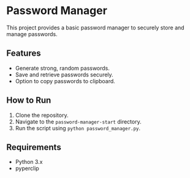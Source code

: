 # Password Manager

This project provides a basic password manager to securely store and manage passwords.

## Features

- Generate strong, random passwords.
- Save and retrieve passwords securely.
- Option to copy passwords to clipboard.

## How to Run

1. Clone the repository.
2. Navigate to the `password-manager-start` directory.
3. Run the script using `python password_manager.py`.

## Requirements

- Python 3.x
- pyperclip

